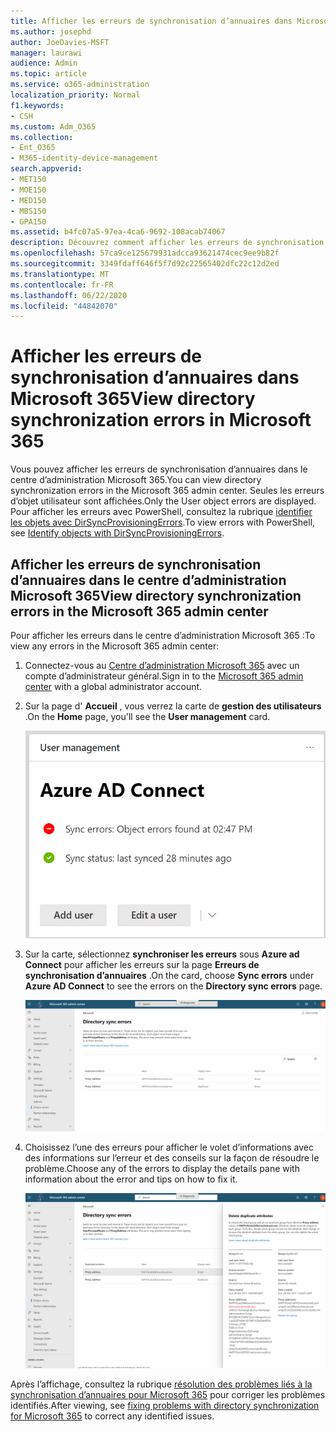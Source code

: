 ```yaml
---
title: Afficher les erreurs de synchronisation d’annuaires dans Microsoft 365
ms.author: josephd
author: JoeDavies-MSFT
manager: laurawi
audience: Admin
ms.topic: article
ms.service: o365-administration
localization_priority: Normal
f1.keywords:
- CSH
ms.custom: Adm_O365
ms.collection:
- Ent_O365
- M365-identity-device-management
search.appverid:
- MET150
- MOE150
- MED150
- MBS150
- GPA150
ms.assetid: b4fc07a5-97ea-4ca6-9692-108acab74067
description: Découvrez comment afficher les erreurs de synchronisation d’annuaires dans le centre d’administration Microsoft 365.
ms.openlocfilehash: 57ca9ce125679931adcca93621474cec9ee9b82f
ms.sourcegitcommit: 3349fdaff646f5f7d92c22565402dfc22c12d2ed
ms.translationtype: MT
ms.contentlocale: fr-FR
ms.lasthandoff: 06/22/2020
ms.locfileid: "44842070"
---
```

# <a name="view-directory-synchronization-errors-in-microsoft-365"></a><span data-ttu-id="82dab-103">Afficher les erreurs de synchronisation d’annuaires dans Microsoft 365</span><span class="sxs-lookup"><span data-stu-id="82dab-103">View directory synchronization errors in Microsoft 365</span></span>

<span data-ttu-id="82dab-104">Vous pouvez afficher les erreurs de synchronisation d’annuaires dans le centre d’administration Microsoft 365.</span><span class="sxs-lookup"><span data-stu-id="82dab-104">You can view directory synchronization errors in the Microsoft 365 admin center.</span></span> <span data-ttu-id="82dab-105">Seules les erreurs d’objet utilisateur sont affichées.</span><span class="sxs-lookup"><span data-stu-id="82dab-105">Only the User object errors are displayed.</span></span> <span data-ttu-id="82dab-106">Pour afficher les erreurs avec PowerShell, consultez la rubrique [identifier les objets avec DirSyncProvisioningErrors](https://docs.microsoft.com/azure/active-directory/hybrid/how-to-connect-syncservice-duplicate-attribute-resiliency).</span><span class="sxs-lookup"><span data-stu-id="82dab-106">To view errors with PowerShell, see [Identify objects with DirSyncProvisioningErrors](https://docs.microsoft.com/azure/active-directory/hybrid/how-to-connect-syncservice-duplicate-attribute-resiliency).</span></span>

## <a name="view-directory-synchronization-errors-in-the-microsoft-365-admin-center"></a><span data-ttu-id="82dab-107">Afficher les erreurs de synchronisation d’annuaires dans le centre d’administration Microsoft 365</span><span class="sxs-lookup"><span data-stu-id="82dab-107">View directory synchronization errors in the Microsoft 365 admin center</span></span>

<span data-ttu-id="82dab-108">Pour afficher les erreurs dans le centre d’administration Microsoft 365 :</span><span class="sxs-lookup"><span data-stu-id="82dab-108">To view any errors in the Microsoft 365 admin center:</span></span>
  
1. <span data-ttu-id="82dab-109">Connectez-vous au [Centre d’administration Microsoft 365](https://admin.microsoft.com) avec un compte d’administrateur général.</span><span class="sxs-lookup"><span data-stu-id="82dab-109">Sign in to the [Microsoft 365 admin center](https://admin.microsoft.com) with a global administrator account.</span></span> 
    
2. <span data-ttu-id="82dab-110">Sur la page d' **Accueil** , vous verrez la carte de **gestion des utilisateurs** .</span><span class="sxs-lookup"><span data-stu-id="82dab-110">On the **Home** page, you'll see the **User management** card.</span></span> 
    
    ![Carte de gestion des utilisateurs dans le centre d’administration Microsoft 365](media/060006e9-de61-49d5-8979-e77cda198e71.png)
  
3. <span data-ttu-id="82dab-112">Sur la carte, sélectionnez **synchroniser les erreurs** sous **Azure ad Connect** pour afficher les erreurs sur la page **Erreurs de synchronisation d’annuaires** .</span><span class="sxs-lookup"><span data-stu-id="82dab-112">On the card, choose **Sync errors** under **Azure AD Connect** to see the errors on the **Directory sync errors** page.</span></span>   
    
    ![Exemple de page d’erreurs de synchronisation d’annuaires](media/882094a3-80d3-4aae-b90b-78b27047974c.png)

4. <span data-ttu-id="82dab-114">Choisissez l’une des erreurs pour afficher le volet d’informations avec des informations sur l’erreur et des conseils sur la façon de résoudre le problème.</span><span class="sxs-lookup"><span data-stu-id="82dab-114">Choose any of the errors to display the details pane with information about the error and tips on how to fix it.</span></span>

   ![Exemple de détails d’une erreur de synchronisation d’annuaires](media/a6e302d4-6be7-4e3a-b4b5-81c5a2c02952.png)
  
<span data-ttu-id="82dab-116">Après l’affichage, consultez la rubrique [résolution des problèmes liés à la synchronisation d’annuaires pour Microsoft 365](fix-problems-with-directory-synchronization.md) pour corriger les problèmes identifiés.</span><span class="sxs-lookup"><span data-stu-id="82dab-116">After viewing, see [fixing problems with directory synchronization for Microsoft 365](fix-problems-with-directory-synchronization.md) to correct any identified issues.</span></span>

